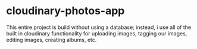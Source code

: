 # cloudinary-photos-app
This entire project is build without using a database; instead, i use all of the built in cloudinary functionality for uploading images, tagging our images, editing images, creating albums, etc.
